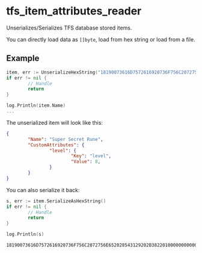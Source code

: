 # tfs_item_attributes_reader

Unserializes/Serializes TFS database stored items.

You can directly load data as `[]byte`, load from hex string or load from a file.

## Example

```go
item, err := UnserializeHexString("18190073616D7572616920736F756C2072756E652028543129202B3822010000000000000005006C6576656C020800000000000000")
if err != nil {
        // Handle
        return
}

log.Println(item.Name)
...
```

The unserialized item will look like this:

```json
{
        "Name": "Super Secret Rune",
        "CustomAttributes": {
                "level": {
                        "Key": "level",
                        "Value": 8,
                }
        }
}
```

You can also serialize it back:

```go
s, err := item.SerializeAsHexString()
if err != nil {
        // Handle
        return
}

log.Println(s)
```

```txt
18190073616D7572616920736F756C2072756E652028543129202B3822010000000000000005006C6576656C020800000000000000
```
